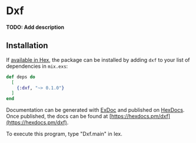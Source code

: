 # Dxf

**TODO: Add description**

## Installation

If [available in Hex](https://hex.pm/docs/publish), the package can be installed
by adding `dxf` to your list of dependencies in `mix.exs`:

```elixir
def deps do
  [
    {:dxf, "~> 0.1.0"}
  ]
end
```

Documentation can be generated with [ExDoc](https://github.com/elixir-lang/ex_doc)
and published on [HexDocs](https://hexdocs.pm). Once published, the docs can
be found at [https://hexdocs.pm/dxf](https://hexdocs.pm/dxf).

To execute this program, type "Dxf.main" in Iex.
